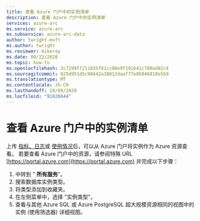 ```yaml
---
title: 查看 Azure 门户中的实例清单
description: 查看 Azure 门户中的实例清单
services: azure-arc
ms.service: azure-arc
ms.subservice: azure-arc-data
author: twright-msft
ms.author: twright
ms.reviewer: mikeray
ms.date: 09/22/2020
ms.topic: how-to
ms.openlocfilehash: 3c7299ff211035f81cc08e9f191641c780ad02c4
ms.sourcegitcommit: 829d951d5c90442a38012daaf77e86046018e5b9
ms.translationtype: MT
ms.contentlocale: zh-CN
ms.lasthandoff: 10/09/2020
ms.locfileid: "91826644"
---
```

# <a name="view-inventory-of-your-instances-in-the-azure-portal"></a>查看 Azure 门户中的实例清单

上传 [指标、日志](upload-metrics-and-logs-to-azure-monitor.md)或 [使用情况](view-billing-data-in-azure.md)后，可以从 Azure 门户将实例作为 Azure 资源查看。 若要查看 Azure 门户中的资源，请参阅特殊 URL [https://portal.azure.com](https://portal.azure.com) 并完成以下步骤：

1. 中转到 " **所有服务**"。
1. 搜索数据库实例类型。
1. 将类型添加到收藏夹。
1. 在左侧菜单中，选择 "实例类型"。
1. 查看与其他 Azure SQL 或 Azure PostgreSQL 超大规模资源相同的视图中的实例 (使用筛选器) 详细视图。
